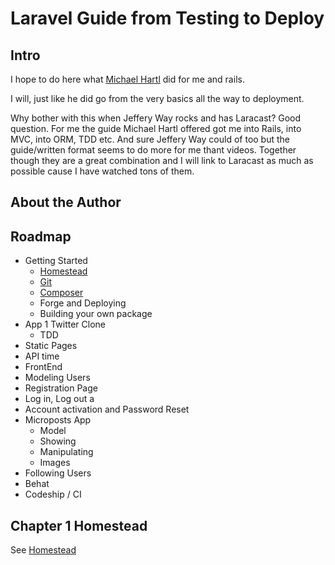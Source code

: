 # Laravel Guide from Testing to Deploy

## Intro

I hope to do here what [Michael Hartl](https://www.railstutorial.org/book/frontmatter) did for me and rails.

I will, just like he did go from the very basics all the way to deployment.

Why bother with this when Jeffery Way rocks and has Laracast? Good question. For me the guide Michael Hartl offered got me into Rails, into MVC, into ORM, TDD etc. And sure Jeffery Way could of too but the guide/written format seems to do more for me thant videos. Together though they are a great combination and I will link to Laracast as much as possible cause I have watched tons of them.


## About the Author


## Roadmap

  * Getting Started 
    * [Homestead](/docs/homestead.md) 
    * [Git](/docs/git.md)
    * [Composer](/docs/composer.md) 
    * Forge and Deploying
    * Building your own package
  * App 1 Twitter Clone
    * TDD
  * Static Pages
  * API time
  * FrontEnd 
  * Modeling Users
  * Registration Page
  * Log in, Log out a
  * Account activation and Password Reset
  * Microposts App
    * Model
    * Showing
    * Manipulating
    * Images
  * Following Users
  * Behat
  * Codeship / CI
  
         

## Chapter 1 Homestead 

See [Homestead](/docs/homestead.md)



